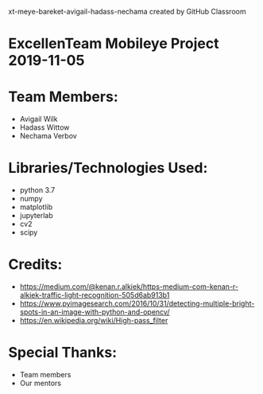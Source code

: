 xt-meye-bareket-avigail-hadass-nechama created by GitHub Classroom

# ExcellenTeam Mobileye Project 2019-11-05

# Team Members:
* Avigail Wilk
* Hadass Wittow
* Nechama Verbov

# Libraries/Technologies Used:
* python 3.7
* numpy
* matplotlib
* jupyterlab
* cv2
* scipy

# Credits:
* https://medium.com/@kenan.r.alkiek/https-medium-com-kenan-r-alkiek-traffic-light-recognition-505d6ab913b1
* https://www.pyimagesearch.com/2016/10/31/detecting-multiple-bright-spots-in-an-image-with-python-and-opencv/
* https://en.wikipedia.org/wiki/High-pass_filter

# Special Thanks:
* Team members
* Our mentors